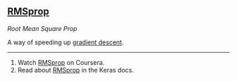 ## [RMSprop](#rmsprop)
*Root Mean Square Prop*

A way of speeding up [gradient descent](#gradient-descent).

---

1. Watch [RMSprop](https://www.coursera.org/learn/deep-neural-network/lecture/BhJlm/rmsprop) on Coursera.
2. Read about [RMSprop](https://keras.io/optimizers/#rmsprop) in the Keras docs.